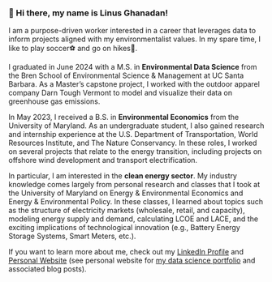 ### 👋 Hi there, my name is Linus Ghanadan!

I am a purpose-driven worker interested in a career that leverages data to inform projects aligned with my environmentalist values. In my spare time, I like to play soccer⚽ and go on hikes🥾.

I graduated in June 2024 with a M.S. in **Environmental Data Science** from the Bren School of Environmental Science & Management at UC Santa Barbara. As a Master’s capstone project, I worked with the outdoor apparel company Darn Tough Vermont to model and visualize their data on greenhouse gas emissions.

In May 2023, I received a B.S. in **Environmental Economics** from the University of Maryland. As an undergraduate student, I also gained research and internship experience at the U.S. Department of Transportation, World Resources Institute, and The Nature Conservancy. In these roles, I worked on several projects that relate to the energy transition, including projects on offshore wind development and transport electrification.

In particular, I am interested in the **clean energy sector**. My industry knowledge comes largely from personal research and classes that I took at the University of Maryland on Energy & Environmental Economics and Energy & Environmental Policy. In these classes, I learned about topics such as the structure of electricity markets (wholesale, retail, and capacity), modeling energy supply and demand, calculating LCOE and LACE, and the exciting implications of technological innovation (e.g., Battery Energy Storage Systems, Smart Meters, etc.).

If you want to learn more about me, check out my [LinkedIn Profile](https://www.linkedin.com/in/linus-ghanadan/) and [Personal Website](https://linusghanadan.github.io/) (see personal website for [my data science portfolio](https://linusghanadan.github.io/) and associated blog posts).

<!--
**linusghanadan/linusghanadan** is a ✨ _special_ ✨ repository because its `README.md` (this file) appears on your GitHub profile.

Here are some ideas to get you started:

- 🔭 I’m currently working on ...
- 🌱 I’m currently learning ...
- 👯 I’m looking to collaborate on ...
- 🤔 I’m looking for help with ...
- 💬 Ask me about ...
- 📫 How to reach me: ...
- 😄 Pronouns: ...
- ⚡ Fun fact: ...
-->

